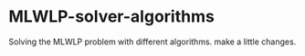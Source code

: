 # MLWLP-solver-algorithms
Solving the MLWLP problem with different algorithms.
make a little changes.
